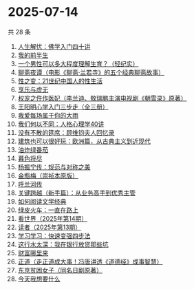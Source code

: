 # 2025-07-14

共 28 条

<!-- BEGIN WEREAD -->
<!-- 最后更新时间 2025-07-14 17:35:56 +0800 -->
1. [人生解忧：佛学入门四十讲](https://weread.qq.com/web/bookDetail/a2332ee0813aba1a7g0123df)
1. [我的前半生](https://weread.qq.com/web/bookDetail/6b732340813aba15cg0140db)
1. [一个男性可以多大程度理解生育？（轻纪实）](https://weread.qq.com/web/bookDetail/07332830813ab9cddg011956)
1. [聊斋夜谭（电影《聊斋·兰若寺》的五个经典聊斋故事）](https://weread.qq.com/web/bookDetail/2b5328a0813aba222g0183c4)
1. [性之变：21世纪中国人的性生活](https://weread.qq.com/web/bookDetail/7a332ad05e0b997a32d83e1)
1. [享乐与虚无](https://weread.qq.com/web/bookDetail/43a32aa0813aba117g0130e2)
1. [权宠之仵作医妃（李兰迪、敖瑞鹏主演电视剧《朝雪录》原著）](https://weread.qq.com/web/bookDetail/49732cf0713cf075497323f)
1. [王阳明心学入门三步走（全三册）](https://weread.qq.com/web/bookDetail/bef32c20813aba1dbg018aa3)
1. [我爱每场属于你的大雨](https://weread.qq.com/web/bookDetail/6c1324a0813ab96afg016953)
1. [我们何以不同：人格心理学40讲](https://weread.qq.com/web/bookDetail/63832ca0813ab82c6g017a48)
1. [没有不散的筵席：顾维钧夫人回忆录](https://weread.qq.com/web/bookDetail/d8232bd0813ab6ca0g016956)
1. [建筑也可以很好玩：欧洲篇，从古典主义到近现代](https://weread.qq.com/web/bookDetail/0eb3205071f639900ebb1f0)
1. [油炸绿番茄](https://weread.qq.com/web/bookDetail/a3e32780813ab99c2g015bf4)
1. [暮色将尽](https://weread.qq.com/web/bookDetail/43332d10813ab789bg0191c4)
1. [杨振宁传：规范与对称之美](https://weread.qq.com/web/bookDetail/4de32520813ab7c7dg0102c1)
1. [金瓶梅（崇祯本原版）](https://weread.qq.com/web/bookDetail/e9b32130813ab9a8cg011534)
1. [呼兰河传](https://weread.qq.com/web/bookDetail/25032be0813aba129g011e45)
1. [关键跨越（新手篇）：从业务高手到优秀主管](https://weread.qq.com/web/bookDetail/08132510721e4236081430c)
1. [如何阅读文学经典](https://weread.qq.com/web/bookDetail/abc32fb0813ab806dg0119aa)
1. [绿皮火车：一直在路上](https://weread.qq.com/web/bookDetail/12a32de0813aba15cg018ce8)
1. [看世界（2025年第14期）](https://weread.qq.com/web/bookDetail/bcc32a30813aba1dbg013729)
1. [读者（2025年第13期）](https://weread.qq.com/web/bookDetail/019329e0813aba1bbg014b0e)
1. [学习学习：快速变强四步法](https://weread.qq.com/web/bookDetail/82a3275072b44a0082ab294)
1. [这行水太深：我在银行放贷那些坑](https://weread.qq.com/web/bookDetail/23332960813aba149g012c0f)
1. [财富哪里来](https://weread.qq.com/web/bookDetail/db132e70813ab7ec0g01236f)
1. [正道（走正道成大事！冯唐讲透《道德经》成事智慧）](https://weread.qq.com/web/bookDetail/24332af0813aba184g018628)
1. [东京贫困女子（同名日剧原著）](https://weread.qq.com/web/bookDetail/26232650726a0c0e262f770)
1. [今天我想要什么](https://weread.qq.com/web/bookDetail/5c432ba0813aba12ag01961e)
<!-- END WEREAD -->